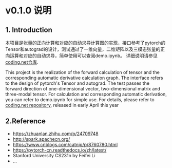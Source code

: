 # v0.1.0 说明 #
## 1. Introduction  ##
本项目是张量的正向计算和对应的自动求导计算图的实现，接口参考了pytorch的Tensor和autograd的设计，测试通过了一维向量，二维矩阵以及三模态张量的正向运算和对应的自动求导，简单使用可以查阅demo.ipynb。
详细说明请参见[coding.net仓库](https://harryhong.coding.net/p/MyTorch_autograd/d/MyTorch_autograd/git).

This project is the realization of the forward calculation of tensor and the corresponding automatic derivative calculation graph. The interface refers to the design of pytorch's Tensor and autograd. The test passes the forward direction of one-dimensional vector, two-dimensional matrix and three-modal tensor. For calculation and corresponding automatic derivation, you can refer to demo.ipynb for simple use.
For details, please refer to [coding.net repository](https://harryhong.coding.net/p/MyTorch_autograd/d/MyTorch_autograd/git), released in early April this year


## 2.Reference ##
* https://zhuanlan.zhihu.com/p/24709748
* http://spark.apachecn.org/
* https://www.cnblogs.com/catnip/p/8760780.html
* https://pytorch-cn.readthedocs.io/zh/latest/
* Stanford University CS231n by Feifei Li
* ...
